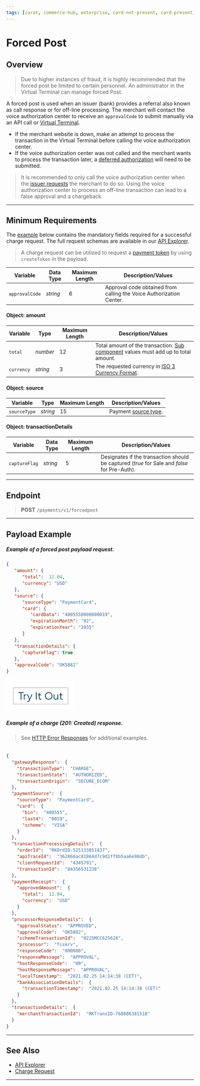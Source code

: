 ```yaml
---
tags: [carat, commerce-hub, enterprise, card-not-present, card-present, forced-post, payments, api-documents, api-reference, authorization, sale, pre-auth]
---
```


# Forced Post

## Overview

<!-- theme: danger -->
> Due to higher instances of fraud, it is highly recommended that the forced post be limited to certain personnel. An administrator in the Virtual Terminal can manage forced Post.

A forced post is used when an issuer (bank) provides a referral also known as call response or for off-line processing. The merchant will contact the voice authorization center to receive an `approvalCode` to submit manually via an API call or [Virtual Terminal](?path=docs/Online-Mobile-Digital/Virtual-Terminal/Virtual-Terminal.md).

- If the merchant website is down, make an attempt to process the transaction in the Virtual Terminal before calling the voice authorization center.
- If the voice authorization center was not called and the merchant wants to process the transaction later, a [deferred authorization](?path=docs/Resources/Guides/Authorizations/Deferred-Auth.md) will need to be submitted.

<!-- theme: warning -->
>It is recommended to only call the voice authorization center when the [issuer requests](?path=docs/Resources/Guides/Response-Codes/Bank-Issuer.md) the merchant to do so. Using the voice authorization center to process an off-line transaction can lead to a false approval and a chargeback.

---

## Minimum Requirements

The [example](#payload-example) below contains the mandatory fields required for a successful charge request. The full request schemas are available in our [API Explorer](../api/?type=post&path=/payments/v1/charge).

<!--theme:info-->
> A charge request can be utilized to request a [payment token](?path=docs/Resources/API-Documents/Payments_VAS/Payment-Token.md) by using `createToken` in the payload.

| Variable | Data Type| Maximum Length | Description/Values |
|---------|----------|----------------|---------|
|`approvalCode`|  *string* | 6 | Approval code obtained from calling the Voice Authorization Center.|

#### Object: amount

| Variable    |  Type| Maximum Length | Description/Values|
|---------|----------|----------------|---------|
| `total` | *number* | 12 | Total amount of the transaction. [Sub component](?path=docs/Resources/Master-Data/Amount-Components.md) values must add up to total amount. |
| `currency` | *string* | 3 | The requested currency in [ISO 3 Currency Format](?path=docs/Resources/Master-Data/Currency-Code.md).|

#### Object: source

| Variable | Type| Maximum Length | Description/Values|
|---------|----------|----------------|---------|
|`sourceType` | *string* | 15 | Payment [source type](?path=docs/Resources/Guides/Payment-Sources/Source-Type.md). |

#### Object: transactionDetails

| Variable | Data Type| Maximum Length | Description/Values |
|---------|----------|----------------|---------|
|`captureFlag` | *string* | 5 | Designates if the transaction should be captured (*true* for Sale and *false* for Pre-Auth).|

---

## Endpoint
<!-- theme: success -->
>**POST** `/payments/v1/forcedpost`

---

## Payload Example

<!--
type: tab
title: Request
-->

##### Example of a forced post payload request.

```json
{
   "amount": {
      "total":  12.04,
      "currency": "USD"
   },
   "source": {
      "sourceType": "PaymentCard",
      "card": {
         "cardData": "4005550000000019",
         "expirationMonth": "02",
         "expirationYear": "2035"
      }
   },
   "transactionDetails": {
      "captureFlag": true
   },
   "approvalCode": "OK5882"
}
```

[![Try it out](../../../../assets/images/button.png)](../api/?type=post&path=/payments/v1/forcedpost)

<!--
type: tab
title: Response
-->

##### Example of a charge (201: Created) response.

<!-- theme: info -->
> See [HTTP Error Responses](?path=docs/Resources/Guides/Response-Codes/HTTP.md) for additional examples.

```json

{
  "gatewayResponse":  {
    "transactionType":  "CHARGE",
    "transactionState":  "AUTHORIZED",
    "transactionOrigin":  "SECURE_ECOM"
  },
  "paymentSource":  {
    "sourceType":  "PaymentCard",
    "card":  {
      "bin":  "400555",
      "last4":  "0019",
      "scheme":  "VISA"
    }
  },
  "transactionProcessingDetails":  {
    "orderId":  "RKOrdID-525133851837",
    "apiTraceId":  "362866ac81864d7c9d1ff8b5aa6e98db",
    "clientRequestId":  "4345791",
    "transactionId":  "84356531338"
  },
  "paymentReceipt":  {
    "approvedAmount":  {
      "total":  12.04,
      "currency":  "USD"
    }
  },
  "processorResponseDetails":  {
    "approvalStatus":  "APPROVED",
    "approvalCode":  "OK5882",
    "schemeTransactionId":  "0225MCC625628",
    "processor":  "fiserv",
    "responseCode":  "000000",
    "responseMessage":  "APPROVAL",
    "hostResponseCode":  "00",
    "hostResponseMessage":  "APPROVAL",
    "localTimestamp":  "2021.02.25 14:14:38 (CET)",
    "bankAssociationDetails":  {
      "transactionTimestamp":  "2021.02.25 14:14:38 (CET)"
    }
  },
  "transactionDetails":  {
    "merchantTransactionId":  "RKTransID-768086381518"
  }
}
```

<!-- type: tab-end -->

---

## See Also
- [API Explorer](../api/?type=post&path=/payments/v1/forcedpost)
- [Charge Request](?path=docs/Resources/API-Documents/Payments/Charges.md)

---